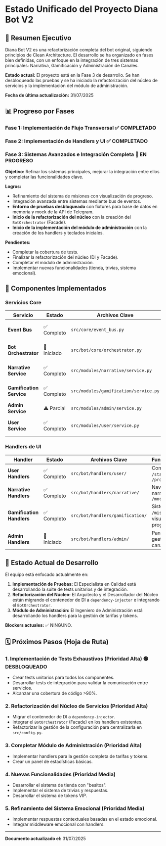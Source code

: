 # Estado Unificado del Proyecto Diana Bot V2

## 🚀 Resumen Ejecutivo

Diana Bot V2 es una refactorización completa del bot original, siguiendo principios de Clean Architecture. El desarrollo se ha organizado en fases bien definidas, con un enfoque en la integración de tres sistemas principales: Narrativa, Gamificación y Administración de Canales.

**Estado actual:** El proyecto está en la Fase 3 de desarrollo. Se han desbloqueado las pruebas y se ha iniciado la refactorización del núcleo de servicios y la implementación del módulo de administración.

**Fecha de última actualización:** 31/07/2025

## 📊 Progreso por Fases

### Fase 1: Implementación de Flujo Transversal ✅ COMPLETADO
### Fase 2: Implementación de Handlers y UI ✅ COMPLETADO

### Fase 3: Sistemas Avanzados e Integración Completa 🔄 EN PROGRESO

**Objetivo:** Refinar los sistemas principales, mejorar la integración entre ellos y completar las funcionalidades clave.

**Logros:**
- Refinamiento del sistema de misiones con visualización de progreso.
- Integración avanzada entre sistemas mediante bus de eventos.
- **Entorno de pruebas desbloqueado** con fixtures para base de datos en memoria y mock de la API de Telegram.
- **Inicio de la refactorización del núcleo** con la creación del `BotOrchestrator` (Facade).
- **Inicio de la implementación del módulo de administración** con la creación de los handlers y teclados iniciales.

**Pendientes:**
- Completar la cobertura de tests.
- Finalizar la refactorización del núcleo (DI y Facade).
- Completar el módulo de administración.
- Implementar nuevas funcionalidades (tienda, trivias, sistema emocional).

## 🔧 Componentes Implementados

### Servicios Core

| Servicio | Estado | Archivos Clave | Funcionalidades |
|---|---|---|---|
| **Event Bus** | ✅ Completo | `src/core/event_bus.py` | Sistema centralizado de eventos |
| **Bot Orchestrator** | 🚀 Iniciado | `src/bot/core/orchestrator.py` | Facade para coordinar servicios |
| **Narrative Service** | ✅ Completo | `src/modules/narrative/service.py` | Gestión de fragmentos y pistas narrativas |
| **Gamification Service** | ✅ Completo | `src/modules/gamification/service.py` | Sistema de puntos, misiones y progreso |
| **Admin Service** | ⚠️ Parcial | `src/modules/admin/service.py` | Gestión de tarifas y tokens |
| **User Service** | ✅ Completo | `src/modules/user/service.py` | Gestión de usuarios y perfiles |

### Handlers de UI

| Handler | Estado | Archivos Clave | Funcionalidades |
|---|---|---|---|
| **User Handlers** | ✅ Completo | `src/bot/handlers/user/` | Comandos `/start`, `/help`, `/profile` |
| **Narrative Handlers** | ✅ Completo | `src/bot/handlers/narrative/` | Navegación narrativa, `/mochila` |
| **Gamification Handlers** | ✅ Completo | `src/bot/handlers/gamification/` | Sistema `/misiones`, visualización de progreso |
| **Admin Handlers** | 🚀 Iniciado | `src/bot/handlers/admin/` | Panel admin, gestión de canales |

## 🔄 Estado Actual de Desarrollo

El equipo está enfocado actualmente en:
1.  **Implementación de Pruebas:** El Especialista en Calidad está desarrollando la suite de tests unitarios y de integración.
2.  **Refactorización del Núcleo:** El Arquitecto y el Desarrollador del Núcleo están migrando el contenedor de DI a `dependency-injector` e integrando el `BotOrchestrator`.
3.  **Módulo de Administración:** El Ingeniero de Administración está desarrollando los handlers para la gestión de tarifas y tokens.

**Blockers actuales:** ✅ NINGUNO.

## 🗓️ Próximos Pasos (Hoja de Ruta)

### 1. Implementación de Tests Exhaustivos (Prioridad Alta) 🟢 DESBLOQUEADO
- Crear tests unitarios para todos los componentes.
- Desarrollar tests de integración para validar la comunicación entre servicios.
- Alcanzar una cobertura de código >90%.

### 2. Refactorización del Núcleo de Servicios (Prioridad Alta)
- Migrar el contenedor de DI a `dependency-injector`.
- Integrar el `BotOrchestrator` (Facade) en los handlers existentes.
- Refactorizar la gestión de la configuración para centralizarla en `src/config.py`.

### 3. Completar Módulo de Administración (Prioridad Alta)
- Implementar handlers para la gestión completa de tarifas y tokens.
- Crear un panel de estadísticas básicas.

### 4. Nuevas Funcionalidades (Prioridad Media)
- Desarrollar el sistema de tienda con "besitos".
- Implementar el sistema de trivias y respuestas.
- Desarrollar el sistema de tokens VIP.

### 5. Refinamiento del Sistema Emocional (Prioridad Media)
- Implementar respuestas contextuales basadas en el estado emocional.
- Integrar middleware emocional con handlers.

---
**Documento actualizado el:** 31/07/2025
